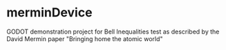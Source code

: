 # merminDevice
GODOT demonstration project for Bell Inequalities test as described by the David Mermin paper "Bringing home the atomic world"
